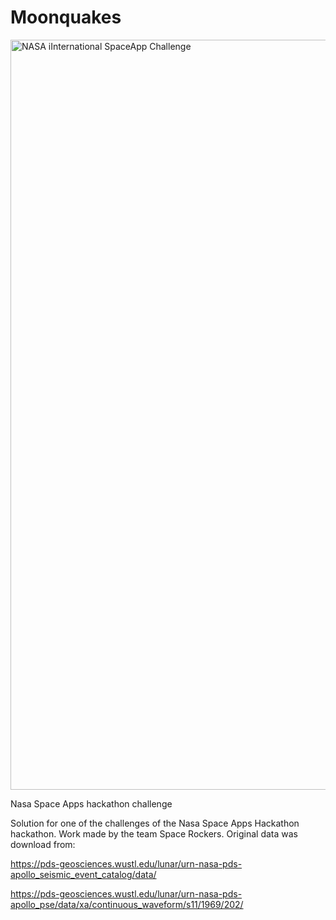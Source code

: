 # Moonquakes
<img width="1200" alt="NASA iInternational SpaceApp Challenge" src="https://github.com/LLuisPP/NASA_MoonquakeApp/assets/116104082/544236fa-9efe-496c-8442-45ffd8978ef0">

Nasa Space Apps hackathon challenge

Solution for one of the challenges of the Nasa Space Apps Hackathon hackathon.
Work made by the team Space Rockers.
Original data was download from: 

https://pds-geosciences.wustl.edu/lunar/urn-nasa-pds-apollo_seismic_event_catalog/data/

https://pds-geosciences.wustl.edu/lunar/urn-nasa-pds-apollo_pse/data/xa/continuous_waveform/s11/1969/202/

